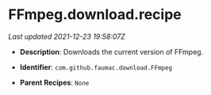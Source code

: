 # FFmpeg.download.recipe

_Last updated 2021-12-23 19:58:07Z_

- **Description**: Downloads the current version of FFmpeg.

- **Identifier**: `com.github.faumac.download.FFmpeg`

- **Parent Recipes**: `None`